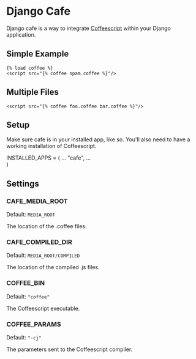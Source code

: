 # Django Cafe

Django cafe is a way to integrate [Coffeescript](http://jashkenas.github.com/coffee-script/) within your Django application. 

## Simple Example
    
    {% load coffee %}
    <script src="{% coffee spam.coffee %}"/>

## Multiple Files

    <script src="{% coffee foo.coffee bar.coffee %}"/>

## Setup

Make sure cafe is in your installed app, like so. You'll also need to have a working installation of Coffeescript.

  INSTALLED_APPS = (
    ...
    "cafe", 
    ...      
  ) 

## Settings

### CAFE_MEDIA_ROOT

Default: `MEDIA_ROOT`

The location of the .coffee files. 

### CAFE_COMPILED_DIR

Default: `MEDIA_ROOT/COMPILED`

The location of the compiled .js files. 

### COFFEE_BIN

Default: `"coffee"`

The Coffeescript executable.

### COFFEE_PARAMS

Default: `"-cj"`

The parameters sent to the Coffeescript compiler. 
